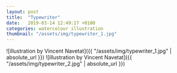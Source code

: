 ```yaml
---
layout: post
title:  "Typewriter"
date:   2019-03-14 12:49:27 +0100
categories: watercolour illustration
thumbnail: "/assets/img/typewriter_1.jpg"
---
```

![illustration by Vincent Navetat]({{ "/assets/img/typewriter_1.jpg" | absolute_url }})
![illustration by Vincent Navetat]({{ "/assets/img/typewriter_2.jpg" | absolute_url }})
